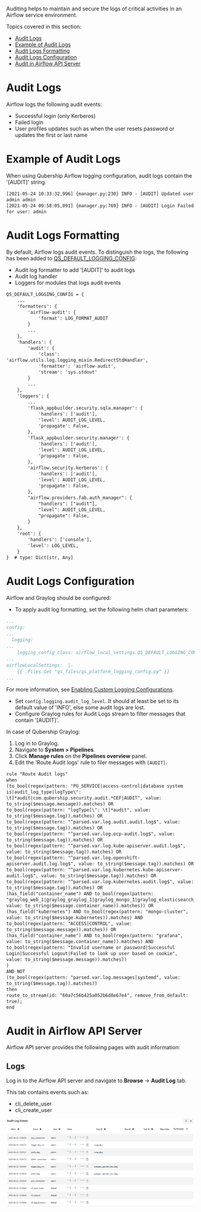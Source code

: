 Auditing helps to maintain and secure the logs of critical activities in an Airflow service environment.

Topics covered in this section:

* [Audit Logs](#audit-logs)
* [Example of Audit Logs](#example-of-audit-logs)
* [Audit Logs Formatting](#audit-logs-formatting)
* [Audit Logs Configuration](#audit-logs-configuration)
* [Audit in Airflow API Server](#audit-in-airflow-web-ui)

# Audit Logs

Airflow logs the following audit events:
- Successful login (only Kerberos)
- Failed login
- User profiles updates such as when the user resets password or updates the first or last name

# Example of Audit Logs

When using Qubership Airflow logging configuration, audit logs contain the '[AUDIT]' string.

```
[2021-05-24 10:33:32,996] {manager.py:230} INFO - [AUDIT] Updated user admin admin
[2021-05-24 09:58:05,091] {manager.py:769} INFO - [AUDIT] Login Failed for user: admin
```

# Audit Logs Formatting

By default, Airflow logs audit events. To distinguish the logs, the following has been added to [QS_DEFAULT_LOGGING_CONFIG](../../chart/helm/airflow/qs_files/qs_platform_logging_config.py):

* Audit log formatter to add '[AUDIT]' to audit logs
* Audit log handler
* Loggers for modules that logs audit events

```
QS_DEFAULT_LOGGING_CONFIG = {
    ...
    'formatters': {
        'airflow-audit': {
            'format': LOG_FORMAT_AUDIT
        }
        ...
    },
    'handlers': {
        'audit': {
            'class': 'airflow.utils.log.logging_mixin.RedirectStdHandler',
            'formatter': 'airflow-audit',
            'stream': 'sys.stdout'
        }
        ...
    },
    'loggers': {
        ...
        'flask_appbuilder.security.sqla.manager': {
            'handlers': ['audit'],
            'level': AUDIT_LOG_LEVEL,
            'propagate': False,
        },
        'flask_appbuilder.security.manager': {
            'handlers': ['audit'],
            'level': AUDIT_LOG_LEVEL,
            'propagate': False,
        },
        'airflow.security.kerberos': {
            'handlers': ['audit'],
            'level': AUDIT_LOG_LEVEL,
            'propagate': False,
        },
        "airflow.providers.fab.auth_manager": {
            "handlers": ["audit"],
            "level": AUDIT_LOG_LEVEL,
            "propagate": False,
        }
    },
    'root': {
        'handlers': ['console'],
        'level': LOG_LEVEL,
    }
}  # type: Dict[str, Any]
```

# Audit Logs Configuration

Airflow and Graylog should be configured:

* To apply audit log formatting, set the following helm chart parameters:

```yaml
...
config:
...
  logging:
...
    logging_config_class: airflow_local_settings.QS_DEFAULT_LOGGING_CONFIG
...
airflowLocalSettings:  |-
    {{ .Files.Get "qs_files/qs_platform_logging_config.py" }}
...
```

  For more information, see [Enabling Custom Logging Configurations](installation.md#enabling-custom-logging-configurations).
* Set `config.logging.audit_log_level`. It should at least be set to its default value of 'INFO', else some audit logs are lost. 
* Configure Graylog rules for Audit Logs stream to filter messages that contain '[AUDIT]'.

In case of Qubership Graylog:

1. Log in to Graylog.
1. Navigate to **System > Pipelines**.
1. Click **Manage rules** on the **Pipelines overview** panel.
1. Edit the 'Route Audit logs' rule to filer messages with `[AUDIT]`.
    
```
rule "Route Audit logs"
when
(to_bool(regex(pattern: "PG_SERVICE|access-control|database system is|audit_log_type|logType\": \t]*audit|com.qubership.security.audit.*CEF|AUDIT", value: to_string($message.message)).matches) OR
to_bool(regex(pattern: "logType[\": \t]*audit", value: to_string($message.log)).matches) OR
to_bool(regex(pattern: "^parsed.var.log.audit.audit.log$", value: to_string($message.tag)).matches) OR
to_bool(regex(pattern: "^parsed.var.log.ocp-audit.log$", value: to_string($message.tag)).matches) OR
to_bool(regex(pattern: "^parsed.var.log.kube-apiserver.audit.log$", value: to_string($message.tag)).matches) OR
to_bool(regex(pattern: "^parsed.var.log.openshift-apiserver.audit.log.log$", value: to_string($message.tag)).matches) OR
to_bool(regex(pattern: "^parsed.var.log.kubernetes.kube-apiserver-audit.log$", value: to_string($message.tag)).matches) OR
to_bool(regex(pattern: "^parsed.var.log.kubernetes.audit.log$", value: to_string($message.tag)).matches) OR
(has_field("container_name") AND to_bool(regex(pattern: "graylog_web_1|graylog_graylog_1|graylog_mongo_1|graylog_elasticsearch_1", value: to_string($message.container_name)).matches)) OR
(has_field("kubernetes") AND to_bool(regex(pattern: "mongo-cluster", value: to_string($message.kubernetes)).matches) AND to_bool(regex(pattern: "ACCESS|CONTROL", value: to_string($message.message)).matches)) OR
(has_field("container_name") AND to_bool(regex(pattern: "grafana", value: to_string($message.container_name)).matches) AND
to_bool(regex(pattern: "Invalid username or password|Successful Login|Successful Logout|Failed to look up user based on cookie", value: to_string($message.message)).matches))
)
AND NOT
(to_bool(regex(pattern: "parsed.var.log.messages|systemd", value: to_string($message.tag)).matches))
then
route_to_stream(id: "60a7c56b425a052b6d8e67e4", remove_from_default: true);
end
```

# Audit in Airflow API Server

Airflow API server provides the following pages with audit information:

## Logs

Log in to the Airflow API server and navigate to **Browse** -> **Audit Log** tab.  

This tab contains events such as:

* cli_delete_user
* cli_create_user

![Logs](/docs/public/images/airflow-ui-logs.png)
